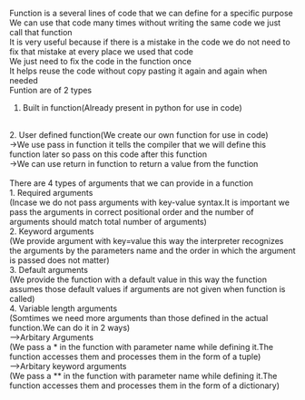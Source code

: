 Function is a several lines of code that we can define for a specific purpose
<br>
We can use that code many times without writing the same code we just call that function
<br>
It is very useful because if there is a mistake in the code we do not need to fix that mistake at every place we used that code
<br> 
We just need to fix the code in the function once 
<br>
It helps reuse the code without copy pasting it again and again when needed
<br>
Funtion are of 2 types
<br>
1. Built in function(Already present in python for use in code)
<br>
2. User defined function(We create our own function for use in code)
<br>
->We use pass in function it tells the compiler that we will define this function later so pass on this code after this function 
<br>
->We can use return in function to return a value from the function
<br>
<br>
There are 4 types of arguments that we can provide in a function 
<br>
1. Required arguments
<br>
(Incase we do not pass arguments with key-value syntax.It is important we pass the arguments in correct positional order and the number of arguments should match total number of arguments)
<br>
2. Keyword arguments
<br>
(We provide argument with key=value this way the interpreter recognizes the arguments by the parameters name and the order in which the argument is passed does not matter)
<br>
3. Default arguments
<br>
(We provide the function with a default value in this way the function assumes those default values if arguments are not given when function is called)
<br>
4. Variable length arguments
<br>
(Somtimes we need more arguments than those defined in the actual function.We can do it in 2 ways)
<br>
-->Arbitary Arguments
<br>
(We pass a * in the function with parameter name while defining it.The function accesses them and processes them in the form of a tuple)
<br>
-->Arbitary keyword arguments
<br>
(We pass a ** in the function with parameter name while defining it.The function accesses them and processes
them in the form of a dictionary)

